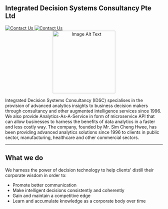 ## Integrated Decision Systems Consultancy Pte Ltd
<a href="https://www.idsc.com.sg/">
    <img src="https://img.shields.io/badge/Visit-Website-blue" alt="Contact Us">
</a>

<a href="https://www.idsc.com.sg/contact-us">
    <img src="https://img.shields.io/badge/Contact-Us-green" alt="Contact Us">
</a>

<div align="center">
  <a href="https://www.idsc.com.sg/">
    <img src="https://www.idsc.com.sg/static/media/IDSC_logo.d02ed6e742072c6bcddd.png" alt="Image Alt Text" width="200">
  </a>
</div>

Integrated Decision Systems Consultancy (IDSC) specialises in the provision of advanced analytics insights to business decision makers through consultancy and other augmented intelligence services since 1996.
We also provide Analytics-As-A-Service in form of microservice API that can allow businesses to harness the benefits of data analytics in a faster and less costly way.
The company, founded by Mr. Sim Cheng Hwee, has been providing advanced analytics solutions since 1996 to clients in public sector, manufacturing, healthcare and other commercial sectors.

---

## What we do
We harness the power of decision technology to help clients' distill their corporate wisdom in order to:
- Promote better communication
- Make intelligent decisions consistently and coherently
- Gain and maintain a competitive edge
- Learn and accumulate knowledge as a corporate body over time
